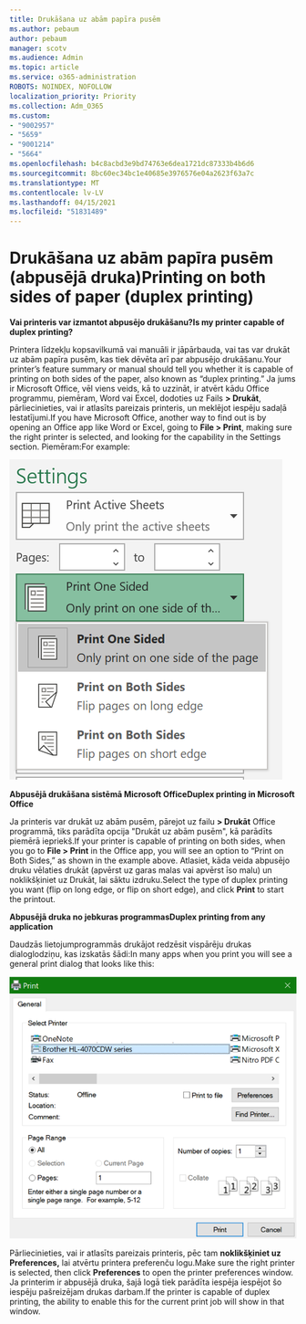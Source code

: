 ```yaml
---
title: Drukāšana uz abām papīra pusēm
ms.author: pebaum
author: pebaum
manager: scotv
ms.audience: Admin
ms.topic: article
ms.service: o365-administration
ROBOTS: NOINDEX, NOFOLLOW
localization_priority: Priority
ms.collection: Adm_O365
ms.custom:
- "9002957"
- "5659"
- "9001214"
- "5664"
ms.openlocfilehash: b4c8acbd3e9bd74763e6dea1721dc87333b4b6d6
ms.sourcegitcommit: 8bc60ec34bc1e40685e3976576e04a2623f63a7c
ms.translationtype: MT
ms.contentlocale: lv-LV
ms.lasthandoff: 04/15/2021
ms.locfileid: "51831489"
---
```

# <a name="printing-on-both-sides-of-paper-duplex-printing"></a><span data-ttu-id="e6eb5-102">Drukāšana uz abām papīra pusēm (abpusējā druka)</span><span class="sxs-lookup"><span data-stu-id="e6eb5-102">Printing on both sides of paper (duplex printing)</span></span>

<span data-ttu-id="e6eb5-103">**Vai printeris var izmantot abpusējo drukāšanu?**</span><span class="sxs-lookup"><span data-stu-id="e6eb5-103">**Is my printer capable of duplex printing?**</span></span>

<span data-ttu-id="e6eb5-104">Printera līdzekļu kopsavilkumā vai manuāli ir jāpārbauda, vai tas var drukāt uz abām papīra pusēm, kas tiek dēvēta arī par abpusējo drukāšanu.</span><span class="sxs-lookup"><span data-stu-id="e6eb5-104">Your printer’s feature summary or manual should tell you whether it is capable of printing on both sides of the paper, also known as “duplex printing.”</span></span> <span data-ttu-id="e6eb5-105">Ja jums ir Microsoft Office, vēl viens veids, kā to uzzināt, ir atvērt kādu Office programmu, piemēram, Word vai Excel, dodoties uz Fails **> Drukāt**, pārliecinieties, vai ir atlasīts pareizais printeris, un meklējot iespēju sadaļā Iestatījumi.</span><span class="sxs-lookup"><span data-stu-id="e6eb5-105">If you have Microsoft Office, another way to find out is by opening an Office app like Word or Excel, going to **File > Print**, making sure the right printer is selected, and looking for the capability in the Settings section.</span></span> <span data-ttu-id="e6eb5-106">Piemēram:</span><span class="sxs-lookup"><span data-stu-id="e6eb5-106">For example:</span></span> 

![Printera iestatījumi](media/print-settings.png)

<span data-ttu-id="e6eb5-108">**Abpusējā drukāšana sistēmā Microsoft Office**</span><span class="sxs-lookup"><span data-stu-id="e6eb5-108">**Duplex printing in Microsoft Office**</span></span>

<span data-ttu-id="e6eb5-109">Ja printeris var drukāt uz abām pusēm, pārejot uz failu **> Drukāt** Office programmā, tiks parādīta opcija "Drukāt uz abām pusēm", kā parādīts piemērā iepriekš.</span><span class="sxs-lookup"><span data-stu-id="e6eb5-109">If your printer is capable of printing on both sides, when you go to **File > Print** in the Office app, you will see an option to “Print on Both Sides,” as shown in the example above.</span></span>  <span data-ttu-id="e6eb5-110">Atlasiet, kāda veida abpusējo druku vēlaties drukāt (apvērst  uz garas malas vai apvērst īso malu) un noklikšķiniet uz Drukāt, lai sāktu izdruku.</span><span class="sxs-lookup"><span data-stu-id="e6eb5-110">Select the type of duplex printing you want (flip on long edge, or flip on short edge), and click **Print** to start the printout.</span></span>

<span data-ttu-id="e6eb5-111">**Abpusējā druka no jebkuras programmas**</span><span class="sxs-lookup"><span data-stu-id="e6eb5-111">**Duplex printing from any application**</span></span>

<span data-ttu-id="e6eb5-112">Daudzās lietojumprogrammās drukājot redzēsit vispārēju drukas dialoglodziņu, kas izskatās šādi:</span><span class="sxs-lookup"><span data-stu-id="e6eb5-112">In many apps when you print you will see a general print dialog that looks like this:</span></span> 

![Drukāšanas dialogs](media/print-dialog.png)

<span data-ttu-id="e6eb5-114">Pārliecinieties, vai ir atlasīts pareizais printeris, pēc tam **noklikšķiniet uz Preferences,** lai atvērtu printera preferenču logu.</span><span class="sxs-lookup"><span data-stu-id="e6eb5-114">Make sure the right printer is selected, then click **Preferences** to open the printer preferences window.</span></span> <span data-ttu-id="e6eb5-115">Ja printerim ir abpusējā druka, šajā logā tiek parādīta iespēja iespējot šo iespēju pašreizējam drukas darbam.</span><span class="sxs-lookup"><span data-stu-id="e6eb5-115">If the printer is capable of duplex printing, the ability to enable this for the current print job will show in that window.</span></span>
